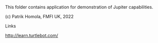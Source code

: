 This folder contains application for demonstration of Jupiter capabilities.

(c) Patrik Homola, FMFI UK, 2022

Links

http://learn.turtlebot.com/
